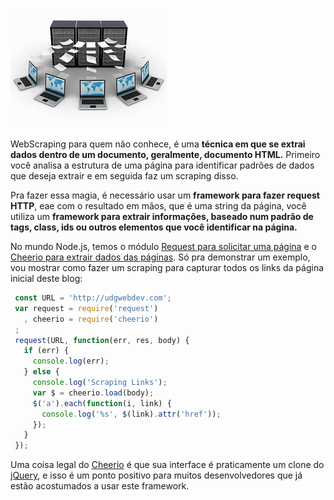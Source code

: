 ![WebScraping com Node.js](images/web-scraping.jpg "WebScraping com Node.js")

WebScraping para quem não conhece, é uma **técnica em que se extrai dados dentro de um documento, geralmente, documento HTML.**
Primeiro você analisa a estrutura de uma página para identificar padrões de dados que deseja extrair e em seguida faz um scraping disso.

Pra fazer essa magia, é necessário usar um **framework para fazer request HTTP**, eae com o resultado em mãos, que é uma string da página, você utiliza um **framework para extrair informações, baseado num padrão de tags, class, ids ou outros elementos que você identificar na página.**

No mundo Node.js, temos o módulo [Request para solicitar uma página](https://npmjs.org/package/request) e o [Cheerio para extrair dados das páginas](https://npmjs.org/package/cheerio).
Só pra demonstrar um exemplo, vou mostrar como fazer um scraping para capturar todos os links da página inicial deste blog:

``` javascript
 const URL = 'http://udgwebdev.com';
 var request = require('request')
   , cheerio = require('cheerio')
 ;
 request(URL, function(err, res, body) {
   if (err) {
     console.log(err);
   } else {
     console.log('Scraping Links');
     var $ = cheerio.load(body);
     $('a').each(function(i, link) {
       console.log('%s', $(link).attr('href'));
     });
   }
 });
``` 

Uma coisa legal do [Cheerio](https://npmjs.org/package/cheerio) é que sua interface é praticamente um clone do [jQuery](http://jquery.com), e isso é um ponto positivo para muitos desenvolvedores que já estão acostumados a usar este framework.